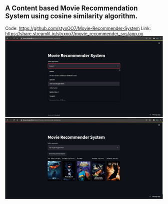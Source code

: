 ## A Content based Movie Recommendation System using cosine similarity algorithm.

Code: https://github.com/styxOO7/Movie-Recommender-System
Link: https://share.streamlit.io/styxoo7/movie_recommender_sys/app.py
![Screenshot](https://github.com/styxOO7/movie_recommender_sys/blob/master/2.png)
![Screenshot](https://github.com/styxOO7/movie_recommender_sys/blob/master/1.png)
